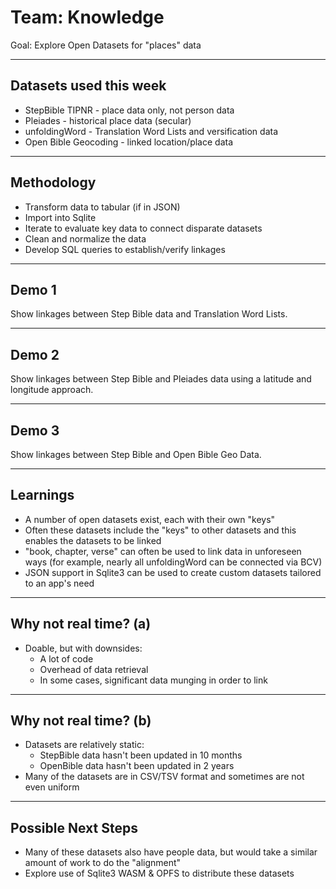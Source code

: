 # Team: Knowledge

Goal: Explore Open Datasets for "places" data

---

## Datasets used this week
- StepBible TIPNR - place data only, not person data
- Pleiades - historical place data (secular)
- unfoldingWord - Translation Word Lists and versification data
- Open Bible Geocoding - linked location/place data


---


## Methodology 

- Transform data to tabular (if in JSON)
- Import into Sqlite 
- Iterate to evaluate key data to connect disparate datasets
- Clean and normalize the data
- Develop SQL queries to establish/verify linkages


---



## Demo 1 

Show linkages between Step Bible data and Translation Word Lists.

---

## Demo 2

Show linkages between  Step Bible and Pleiades data using a latitude and longitude approach.

---

## Demo 3

Show linkages between Step Bible and Open Bible Geo Data.

---

## Learnings

- A number of open datasets exist, each with their own "keys"
- Often these datasets include the "keys" to other datasets and this enables the datasets to be linked
- "book, chapter, verse" can often be used to link data in unforeseen ways (for example, nearly all unfoldingWord can be connected via BCV)
- JSON support in Sqlite3 can be used to create custom datasets tailored to an app's need

---

## Why not real time? (a)

- Doable, but with downsides:
	-  A lot of code
	-  Overhead of data retrieval
	-  In some cases, significant data munging in order to link



---

## Why not real time? (b)

- Datasets are relatively static:
	- StepBible data hasn't been updated in 10 months
	- OpenBible data hasn't been updated in 2 years
- Many of the datasets are in CSV/TSV format and sometimes are not even uniform


---

## Possible Next Steps

- Many of these datasets also have people data, but would take a similar amount of work to do the "alignment"
- Explore use of Sqlite3 WASM & OPFS to distribute these  datasets